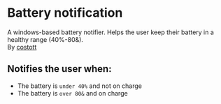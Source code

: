 # Battery notification
A windows-based battery notifier. 
Helps the user keep their battery in a healthy range (40%-80&). <br>
By [costott](https://github.com/costott)

## Notifies the user when:
- The battery is `under 40%` and not on charge
- The battery is `over 80&` and on charge